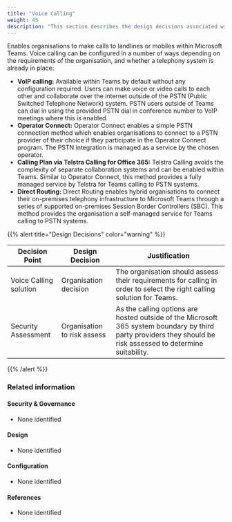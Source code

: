 ```yaml
---
title: "Voice Calling"
weight: 45
description: "This section describes the design decisions associated with Teams Voice Calling for system(s) built using ASD's Blueprint for Secure Cloud."
---
```


Enables organisations to make calls to landlines or mobiles within Microsoft Teams. Voice calling can be configured in a number of ways depending on the requirements of the organisation, and whether a telephony system is already in place:

* **VoIP calling:** Available within Teams by default without any configuration required. Users can make voice or video calls to each other and collaborate over the internet outside of the PSTN (Public Switched Telephone Network) system. PSTN users outside of Teams can dial in using the provided PSTN dial in conference number to VoIP meetings where this is enabled.
* **Operator Connect:** Operator Connect enables a simple PSTN connection method which enables organisations to connect to a PSTN provider of their choice if they participate in the Operator Connect program. The PSTN integration is managed as a service by the chosen operator.
* **Calling Plan via Telstra Calling for Office 365:** Telstra Calling avoids the complexity of separate collaboration systems and can be enabled within Teams. Similar to Operator Connect, this method provides a fully managed service by Telstra for Teams calling to PSTN systems.
* **Direct Routing:** Direct Routing enables hybrid organisations to connect their on-premises telephony infrastructure to Microsoft Teams through a series of supported on-premises Session Border Controllers (SBC). This method provides the organisation a self-managed service for Teams calling to PSTN systems.

{{% alert title="Design Decisions" color="warning" %}}

| Decision Point         | Design Decision             | Justification                                                                                                                                         |
|------------------------|-----------------------------|-------------------------------------------------------------------------------------------------------------------------------------------------------|
| Voice Calling solution | Organisation decision       | The organisation should assess their requirements for calling in order to select the right calling solution for Teams.                                |
| Security Assessment    | Organisation to risk assess | As the calling options are hosted outside of the Microsoft 365 system boundary by third party providers they should be risk assessed to determine suitability. |

{{% /alert %}}

### Related information

#### Security & Governance

* None identified

#### Design

* None identified

#### Configuration

* None identified

#### References

* None identified
